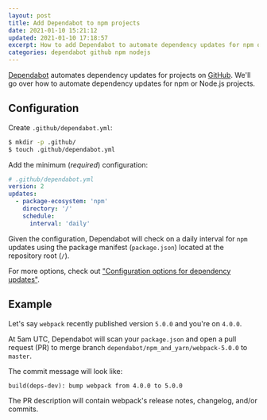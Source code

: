 ```yaml
---
layout: post
title: Add Dependabot to npm projects
date: 2021-01-10 15:21:12
updated: 2021-01-10 17:18:57
excerpt: How to add Dependabot to automate dependency updates for npm or Node.js projects on GitHub.
categories: dependabot github npm nodejs
---
```


[Dependabot](https://dependabot.com/) automates dependency updates for projects on [GitHub](https://github.com/). We'll go over how to automate dependency updates for npm or Node.js projects.

## Configuration

Create `.github/dependabot.yml`:

```sh
$ mkdir -p .github/
$ touch .github/dependabot.yml
```

Add the minimum (_required_) configuration:

```yml
# .github/dependabot.yml
version: 2
updates:
  - package-ecosystem: 'npm'
    directory: '/'
    schedule:
      interval: 'daily'
```

Given the configuration, Dependabot will check on a daily interval for `npm` updates using the package manifest (`package.json`) located at the repository root (`/`).

For more options, check out ["Configuration options for dependency updates"](https://docs.github.com/en/free-pro-team@latest/github/administering-a-repository/configuration-options-for-dependency-updates).

## Example

Let's say `webpack` recently published version `5.0.0` and you're on `4.0.0`.

At 5am UTC, Dependabot will scan your `package.json` and open a pull request (PR) to merge branch `dependabot/npm_and_yarn/webpack-5.0.0` to `master`.

The commit message will look like:

```
build(deps-dev): bump webpack from 4.0.0 to 5.0.0
```

The PR description will contain webpack's release notes, changelog, and/or commits.
